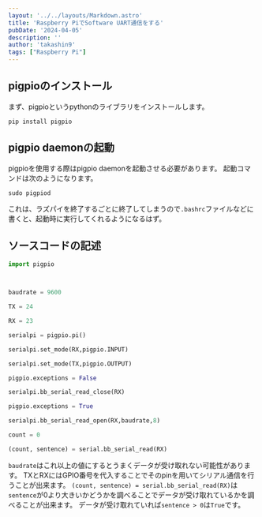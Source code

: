 ```yaml
---
layout: '../../layouts/Markdown.astro'
title: 'Raspberry PiでSoftware UART通信をする'
pubDate: '2024-04-05'
description: ''
author: 'takashin9'
tags: ["Raspberry Pi"]
---
```

## pigpioのインストール
まず、pigpioというpythonのライブラリをインストールします。
```
pip install pigpio
```
## pigpio daemonの起動
pigpioを使用する際はpigpio daemonを起動させる必要があります。
起動コマンドは次のようになります。
```
sudo pigpiod
```
これは、ラズパイを終了するごとに終了してしまうので`.bashrc`ファイルなどに書くと、起動時に実行してくれるようになるはず。
## ソースコードの記述
```python
import pigpio



baudrate = 9600

TX = 24

RX = 23

serialpi = pigpio.pi()

serialpi.set_mode(RX,pigpio.INPUT)

serialpi.set_mode(TX,pigpio.OUTPUT)

pigpio.exceptions = False

serialpi.bb_serial_read_close(RX)

pigpio.exceptions = True

serialpi.bb_serial_read_open(RX,baudrate,8)

count = 0

(count, sentence) = serial.bb_serial_read(RX)
```
`baudrate`はこれ以上の値にするとうまくデータが受け取れない可能性があります。
TXとRXにはGPIO番号を代入することでそのpinを用いてシリアル通信を行うことが出来ます。
`(count, sentence) = serial.bb_serial_read(RX)`は`sentence`が0より大きいかどうかを調べることでデータが受け取れているかを調べることが出来ます。
データが受け取れていれば`sentence > 0`は`True`です。